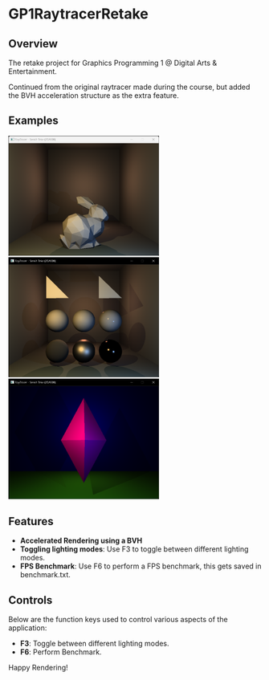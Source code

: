 # GP1RaytracerRetake

## Overview
The retake project for Graphics Programming 1 @ Digital Arts & Entertainment.

Continued from the original raytracer made during the course, but added the BVH acceleration structure as the extra feature.

## Examples
<img src="https://github.com/SemihMT/GP1RaytracerRetake/blob/master/Raytracer_BUNNY.png" width=300>  <img src="https://github.com/SemihMT/GP1RaytracerRetake/blob/master/Raytracer_Reference.png" width=300>  <img src="https://github.com/SemihMT/GP1RaytracerRetake/blob/master/Raytracer_EXTRA.png" width=300>
## Features
- **Accelerated Rendering using a BVH**
- **Toggling lighting modes**: Use F3 to toggle between different lighting modes.
- **FPS Benchmark**: Use F6 to perform a FPS benchmark, this gets saved in benchmark.txt.
## Controls

Below are the function keys used to control various aspects of the application:
- **F3**: Toggle between different lighting modes.
- **F6**: Perform Benchmark.

Happy Rendering!
